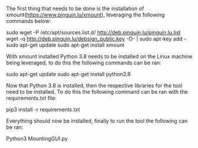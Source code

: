 The first thing that needs to be done is the installation of xmount(https://www.pinguin.lu/xmount), leveraging the following commands below:

sudo wget -P /etc/apt/sources.list.d/ http://deb.pinguin.lu/pinguin.lu.list
wget -q http://deb.pinguin.lu/debsign_public.key -O- | sudo apt-key add -
sudo apt-get update
sudo apt-get install xmount

With xmount installed Python 3.8 needs to be installed on the Linux machine being leveraged, to do this the following commands can be ran:

sudo apt-get update
sudo apt-get install python3.8

Now that Python 3.8 is installed, then the respective libraries for the tool need to be installed. To do this the following command can be ran with the requirements.txt file:

pip3 install -r requirements.txt

Everything should now be installed, finally to run the tool the following can be ran:

Python3 MountingGUI.py
